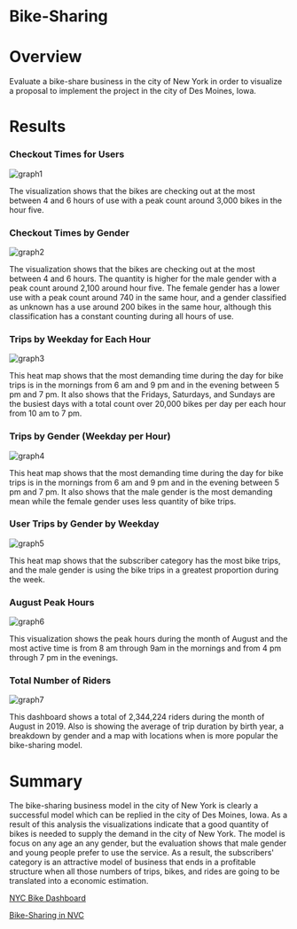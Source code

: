 # Bike-Sharing

# Overview
Evaluate a bike-share business in the city of New York in order to visualize a proposal to implement the project in the city of Des Moines, Iowa. 

# Results

### Checkout Times for Users

![graph1](Resources/times_for_users.png)

The visualization shows that the bikes are checking out at the most between 4 and 6 hours of use with a peak count around 3,000 bikes in the hour five.

### Checkout Times by Gender

![graph2](Resources/times_by_gender.png)

The visualization shows that the bikes are checking out at the most between 4 and 6 hours. The quantity is higher for the male gender with a peak count around 2,100 around hour five. The female gender has a lower use with a peak count around 740 in the same hour, and a gender classified as unknown has a use around 200 bikes in the same hour, although this classification has a constant counting during all hours of use.

### Trips by Weekday for Each Hour

![graph3](Resources/trips_by_weekday_eachHour.png)

This heat map shows that the most demanding time during the day for bike trips is in the mornings from 6 am and 9 pm and in the evening between 5 pm and 7 pm. It also shows that the Fridays, Saturdays, and Sundays are the busiest days with a total count over 20,000 bikes per day per each hour from 10 am to 7 pm.

### Trips by Gender (Weekday per Hour)

![graph4](Resources/trips_by__gender_weekday_eachHour.png)

This heat map shows that the most demanding time during the day for bike trips is in the mornings from 6 am and 9 pm and in the evening between 5 pm and 7 pm. It also shows that the male gender is the most demanding mean while the female gender uses less quantity of bike trips.

### User Trips by Gender by Weekday

![graph5](Resources/User_trips_by__gender_weekday.png)

This heat map shows that the subscriber category has the most bike trips, and the male gender is using the bike trips in a greatest proportion during the week. 

### August Peak Hours

![graph6](Resources/August_peak_hours.png)

This visualization shows the peak hours during the month of August and the most active time is from 8 am through 9am in the mornings and from 4 pm through 7 pm in the evenings. 

### Total Number of Riders

![graph7](Resources/Story1.png)

This dashboard shows a total of 2,344,224 riders during the month of August in 2019. Also is showing the average of trip duration by birth year, a breakdown by gender and a map with locations when is more popular the bike-sharing model.
# Summary
The bike-sharing business model in the city of New York is clearly a successful model which can be replied in the city of Des Moines, Iowa. As a result of this analysis the visualizations indicate that a good quantity of bikes is needed to supply the demand in the city of New York. The model is focus on any age an any gender, but the evaluation shows that male gender and young people prefer to use the service. As a result, the subscribers' category is an attractive model of business that ends in a profitable structure when all those numbers of trips, bikes, and rides are going to be translated into a economic estimation.

[NYC Bike Dashboard](https://public.tableau.com/profile/daniel4500#!/vizhome/CityBikeRides/NYCStory?publish=yes)

[Bike-Sharing in NVC](https://public.tableau.com/profile/daniel4500#!/vizhome/citibike_16033370574920/Story1?publish=yes)

